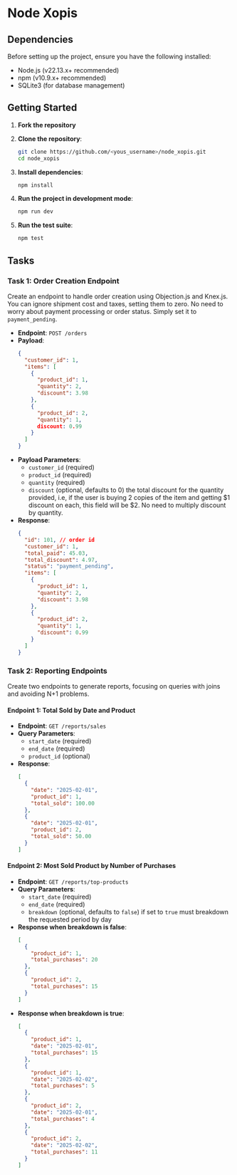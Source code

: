 # Node Xopis

## Dependencies

Before setting up the project, ensure you have the following installed:

- Node.js (v22.13.x+ recommended)
- npm (v10.9.x+ recommended)
- SQLite3 (for database management)

## Getting Started

1. **Fork the repository**

2. **Clone the repository**:
   ```sh
   git clone https://github.com/<yous_username>/node_xopis.git
   cd node_xopis
   ```

3. **Install dependencies**:
   ```sh
   npm install
   ```

4. **Run the project in development mode**:
   ```sh
   npm run dev
   ```

5. **Run the test suite**:
   ```sh
   npm test
   ```

## Tasks

### Task 1: Order Creation Endpoint

Create an endpoint to handle order creation using Objection.js and Knex.js. You can ignore shipment cost and taxes,
 setting them to zero. No need to worry about payment processing or order status. Simply set it to `payment_pending`.

- **Endpoint**: `POST /orders`
- **Payload**:
  ```json
  {
    "customer_id": 1,
    "items": [
      {
        "product_id": 1,
        "quantity": 2,
        "discount": 3.98
      },
      {
        "product_id": 2,
        "quantity": 1,
        discount: 0.99
      }
    ]
  }
  ```
- **Payload Parameters**:
  - `customer_id` (required)
  - `product_id` (required)
  - `quantity` (required)
  - `discount` (optional, defaults to 0) the total discount for the quantity provided, i.e, if the user is buying
  2 copies of the item and getting $1 discount on each, this field will be $2. No need to multiply discount by quantity.
- **Response**:
  ```json
  {
    "id": 101, // order id
    "customer_id": 1,
    "total_paid": 45.03,
    "total_discount": 4.97,
    "status": "payment_pending",
    "items": [
      {
        "product_id": 1,
        "quantity": 2,
        "discount": 3.98
      },
      {
        "product_id": 2,
        "quantity": 1,
        "discount": 0.99
      }
    ]
  }
  ```

### Task 2: Reporting Endpoints

Create two endpoints to generate reports, focusing on queries with joins and avoiding N+1 problems.

#### Endpoint 1: Total Sold by Date and Product

- **Endpoint**: `GET /reports/sales`
- **Query Parameters**:
  - `start_date` (required)
  - `end_date` (required)
  - `product_id` (optional)
- **Response**:
  ```json
  [
    {
      "date": "2025-02-01",
      "product_id": 1,
      "total_sold": 100.00
    },
    {
      "date": "2025-02-01",
      "product_id": 2,
      "total_sold": 50.00
    }
  ]
  ```

#### Endpoint 2: Most Sold Product by Number of Purchases

- **Endpoint**: `GET /reports/top-products`
- **Query Parameters**:
  - `start_date` (required)
  - `end_date` (required)
  - `breakdown` (optional, defaults to `false`) if set to `true` must breakdown the requested period by day
- **Response when breakdown is false**:
  ```json
  [
    {
      "product_id": 1,
      "total_purchases": 20
    },
    {
      "product_id": 2,
      "total_purchases": 15
    }
  ]
  ```
- **Response when breakdown is true**:
  ```json
  [
    {
      "product_id": 1,
      "date": "2025-02-01",
      "total_purchases": 15
    },
    {
      "product_id": 1,
      "date": "2025-02-02",
      "total_purchases": 5
    },
    {
      "product_id": 2,
      "date": "2025-02-01",
      "total_purchases": 4
    },
    {
      "product_id": 2,
      "date": "2025-02-02",
      "total_purchases": 11
    }
  ]
  ```

